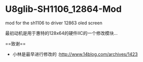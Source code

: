U8glib-SH1106_12864-Mod
=======================

mod for the sh1106 to driver 12863 oled screen

最初动机是用于惠特的128x64的硬件IIC的一个修改模块...

==致谢==
* 小林是最早进行修改的
:http://www.14blog.com/archives/1423
